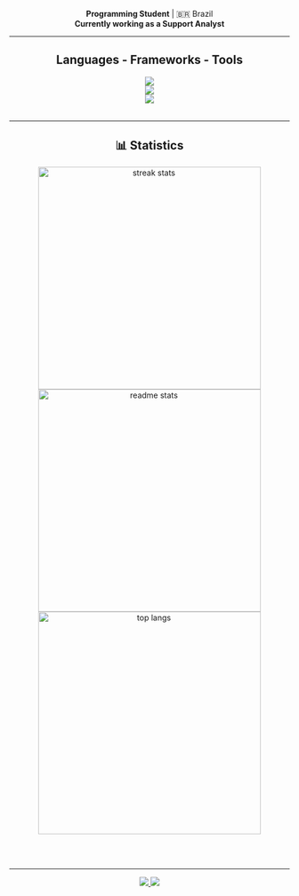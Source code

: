 <div align="center">
 
 **Programming Student** | 🇧🇷 Brazil  
 **Currently working as a Support Analyst**  

</div>

 <hr/>
 
<h2 align="center">Languages - Frameworks - Tools</h2>
<div align="center">
  <!-- Languages -->
  <img src="https://skillicons.dev/icons?i=html,css,javascript,java,cs" />
  <br>
  <!-- Frameworks -->
  <img src="https://skillicons.dev/icons?i=react,nodejs,spring,dotnet" />
  <br>
  <!-- Tools -->
  <img src="https://skillicons.dev/icons?i=git,mysql,postgresql" />
</div>
<br/>
<hr/>

<h2 align="center">📊 Statistics</h2>

<div align="center">
  <img width=400 src="https://streak-stats.demolab.com/?user=ViniJohann&count_private=true&theme=react&border_radius=10" alt="streak stats" />
  <img width=400 src="https://github-readme-stats.vercel.app/api?username=ViniJohann&count_private=true&show_icons=true&theme=react&rank_icon=github&border_radius=10" alt="readme stats" />
  <br>
  <img width=400 src="https://github-readme-stats.vercel.app/api/top-langs/?username=ViniJohann&hide=HTML&langs_count=8&layout=compact&theme=react&border_radius=10&size_weight=0.5&count_weight=0.5&exclude_repo=github-readme-stats" alt="top langs" />
</div>

<br/><br/>

<hr/>

<div align="center"> 
  <a href="mailto:vinigj6754@gmail.com">
    <img src="https://img.shields.io/badge/Gmail-333333?style=for-the-badge&logo=gmail&logoColor=red" />
  </a>
  <a href="https://www.linkedin.com/in/vinicius-gabriel-johann/" target="_blank">
    <img src="https://img.shields.io/badge/LinkedIn-0077B5?style=for-the-badge&logo=linkedin&logoColor=white" />
  </a>
</div>
